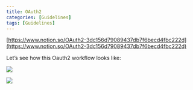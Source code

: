 ```yaml
---
title: OAuth2
categories: [Guidelines]
tags: [Guidelines]
---
```


[https://www.notion.so/OAuth2-3dc156d79089437db7f6becd4fbc222d](https://www.notion.so/OAuth2-3dc156d79089437db7f6becd4fbc222d)


Let’s see how this Oauth2 workflow looks like:


![](https://prod-files-secure.s3.us-west-2.amazonaws.com/9960fb2a-b75e-4bea-a8f9-b00925db1215/3bce41e0-99e8-4ebd-9701-e2bc9cbb79a2/Untitled.png?X-Amz-Algorithm=AWS4-HMAC-SHA256&X-Amz-Content-Sha256=UNSIGNED-PAYLOAD&X-Amz-Credential=ASIAZI2LB4665MHNV6MK%2F20250625%2Fus-west-2%2Fs3%2Faws4_request&X-Amz-Date=20250625T202649Z&X-Amz-Expires=3600&X-Amz-Security-Token=IQoJb3JpZ2luX2VjEFMaCXVzLXdlc3QtMiJGMEQCIDcVYvqXXBzSicTo0xEaiECydYMgqWe5D6iaGICk8yh0AiBSUlzES1qY25dfKFCvPrIMxn2dQNw7Gfrra9ylk6QJfCr%2FAwhMEAAaDDYzNzQyMzE4MzgwNSIMZbNjb8SWdm6ie8omKtwDOd8PZM%2Byla53%2F6EHSb06A0stByPTB3DRqhhAdVFg0%2F6BrRAZFLR%2FDznzZhRpgmSQ7ADPUBHoU498E2NlVEbwS%2FN2KcOKimsO9AdlMLvOOeu2acL3hm1aFaD5jdZ9Xpl5S1BDW%2FI8rvVDAkODAvXSx1qZLZrsJ0LbCudvwRhB8hqBhlN8wIVW5SH01RIIit%2BU2PHgtkzpnk3wZlCV0B8cf8i1w3EaZiG55NyCJca5EdtOaitNWu2dJ46Lb4z6KH%2F7PUvyk9%2FNm4k68z7lSmbOjZDVGq%2BWetKcgs%2F7AFT4kTsSgsh%2BItqJElEaPtj8OFhD%2FaIxrh7n8Wd%2B9RYKJBCF3PISKPG9ICSuHAg90ql7InxblYyhZYCq0H3VtMfCQ0ycQ9ecFBkmYgDWToFVroHn4vwU2skjcbGRt40GWSTaHteVUJqbbi8cCEL7KIyu50oRtwjeuCSPyNbpcJymwZpqcwYme8I2iQ9ncP81dUeoWGPsiKy4uiuPoZKXcgd50eaH5ZzA0q9OJWwHvEc38D6abQ3Ty%2BTUannVE8m%2BxfNJ%2F85Rcs9Qa1KkQ585cdFJKNI6cP5vR9iEcfD2c5ruSIKBoR%2BYJ9ObQIvTg3AAaOpyfBmwq3zIVGqWKXZeBj8wyI3xwgY6pgE%2FUPZqF4kWur4imutkvsQ9W7q%2B%2Bl3CcXOPdknd%2BbdFTZq3db0LehCI5l8QN2p48xQBMOKyZNkGZuCLiaItpiMs7aVVynYDtulsyfMhlYzJI8XSCuR98wg%2FVDvEy%2BETCJRfG7%2FyBCJgSnr1Fy%2BEXdc4UpVZm4Yl8P5GGbWdmLRTWUmmq0l78rqIuVzdrQ9Eczr45IUkyDXl%2BYR81km3%2Bo7JQS8Ssb6c&X-Amz-Signature=c92e2c96024bc40a9196d3c0be66e54aa2f6b6a07926f0d2586b7102d77569a1&X-Amz-SignedHeaders=host&x-amz-checksum-mode=ENABLED&x-id=GetObject)


![](https://prod-files-secure.s3.us-west-2.amazonaws.com/9960fb2a-b75e-4bea-a8f9-b00925db1215/27d32b66-de43-41de-80f7-7edb81d1190f/Untitled.png?X-Amz-Algorithm=AWS4-HMAC-SHA256&X-Amz-Content-Sha256=UNSIGNED-PAYLOAD&X-Amz-Credential=ASIAZI2LB4665MHNV6MK%2F20250625%2Fus-west-2%2Fs3%2Faws4_request&X-Amz-Date=20250625T202649Z&X-Amz-Expires=3600&X-Amz-Security-Token=IQoJb3JpZ2luX2VjEFMaCXVzLXdlc3QtMiJGMEQCIDcVYvqXXBzSicTo0xEaiECydYMgqWe5D6iaGICk8yh0AiBSUlzES1qY25dfKFCvPrIMxn2dQNw7Gfrra9ylk6QJfCr%2FAwhMEAAaDDYzNzQyMzE4MzgwNSIMZbNjb8SWdm6ie8omKtwDOd8PZM%2Byla53%2F6EHSb06A0stByPTB3DRqhhAdVFg0%2F6BrRAZFLR%2FDznzZhRpgmSQ7ADPUBHoU498E2NlVEbwS%2FN2KcOKimsO9AdlMLvOOeu2acL3hm1aFaD5jdZ9Xpl5S1BDW%2FI8rvVDAkODAvXSx1qZLZrsJ0LbCudvwRhB8hqBhlN8wIVW5SH01RIIit%2BU2PHgtkzpnk3wZlCV0B8cf8i1w3EaZiG55NyCJca5EdtOaitNWu2dJ46Lb4z6KH%2F7PUvyk9%2FNm4k68z7lSmbOjZDVGq%2BWetKcgs%2F7AFT4kTsSgsh%2BItqJElEaPtj8OFhD%2FaIxrh7n8Wd%2B9RYKJBCF3PISKPG9ICSuHAg90ql7InxblYyhZYCq0H3VtMfCQ0ycQ9ecFBkmYgDWToFVroHn4vwU2skjcbGRt40GWSTaHteVUJqbbi8cCEL7KIyu50oRtwjeuCSPyNbpcJymwZpqcwYme8I2iQ9ncP81dUeoWGPsiKy4uiuPoZKXcgd50eaH5ZzA0q9OJWwHvEc38D6abQ3Ty%2BTUannVE8m%2BxfNJ%2F85Rcs9Qa1KkQ585cdFJKNI6cP5vR9iEcfD2c5ruSIKBoR%2BYJ9ObQIvTg3AAaOpyfBmwq3zIVGqWKXZeBj8wyI3xwgY6pgE%2FUPZqF4kWur4imutkvsQ9W7q%2B%2Bl3CcXOPdknd%2BbdFTZq3db0LehCI5l8QN2p48xQBMOKyZNkGZuCLiaItpiMs7aVVynYDtulsyfMhlYzJI8XSCuR98wg%2FVDvEy%2BETCJRfG7%2FyBCJgSnr1Fy%2BEXdc4UpVZm4Yl8P5GGbWdmLRTWUmmq0l78rqIuVzdrQ9Eczr45IUkyDXl%2BYR81km3%2Bo7JQS8Ssb6c&X-Amz-Signature=65b69db01298a850af8f512d5be0e52130ec3c81ae0fb86daabc35066d8044ba&X-Amz-SignedHeaders=host&x-amz-checksum-mode=ENABLED&x-id=GetObject)


